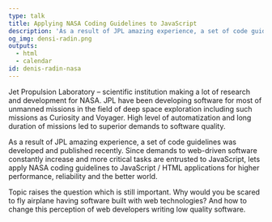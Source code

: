 ```yaml
---
type: talk
title: Applying NASA Coding Guidelines to JavaScript
description: 'As a result of JPL amazing experience, a set of code guidelines was developed and published recently.'
og_img: densi-radin.png
outputs:
  - html
  - calendar
id: denis-radin-nasa
---
```


Jet Propulsion Laboratory – scientific institution making a lot of research and development for NASA. JPL have been developing software for most of unmanned missions in the field of deep space exploration including such missions as Curiosity and Voyager. High level of automatization and long duration of missions led to superior demands to software quality.

As a result of JPL amazing experience, a set of code guidelines was developed and published recently. Since demands to web-driven software constantly increase and more critical tasks are entrusted to JavaScript, lets apply NASA coding guidelines to JavaScript / HTML applications for higher performance, reliability and the better world.

Topic raises the question which is still important. Why would you be scared to fly airplane having software built with web technologies? And how to change this perception of web developers writing low quality software.